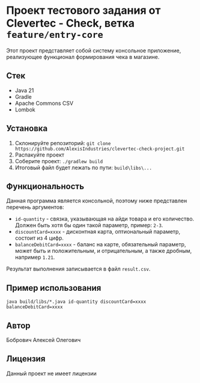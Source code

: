 # Проект тестового задания от Clevertec - Check, ветка `feature/entry-core`

Этот проект представляет собой систему консольное приложение, реализующее функционал формирования чека в магазине. 

## Стек
* Java 21
* Gradle
* Apache Commons CSV
* Lombok

## Установка

1. Склонируйте репозиторий:
   ```git clone https://github.com/AlexisIndustries/clevertec-check-project.git```
2. Распакуйте проект
3. Соберите проект: ```./gradlew build```
4. Итоговый файл будет лежать по пути: ```build\libs\...```

## Функциональность
Данная программа является консольной, поэтому ниже представлен перечень аргументов:

* `id-quantity` - связка, указывающая на айди товара и его количество. Должен быть хотя бы один такой параметр, пример: `2-3`.
* `discountCard=xxxx` - дисконтная карта, оптиональный параметр, состоит из 4 цифр.
* `balanceDebitCard=xxxx` - баланс на карте, обязательный параметр, может быть и положительным, и отрицательным, а также дробным, например `1.21`.

Результат выполнения записывается в файл `result.csv`.

## Пример использования

`java build/libs/*.java id-quantity discountCard=xxxx
balanceDebitCard=xxxx`

## Автор

Бобрович Алексей Олегович

## Лицензия

Данный проект не имеет лицензии
